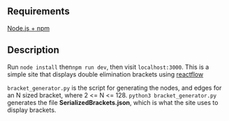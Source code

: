 ## Requirements

[Node.js + npm](https://docs.npmjs.com/downloading-and-installing-node-js-and-npm)

## Description


Run `node install` then`npm run dev`, then visit `localhost:3000`.
This is a simple site that displays double elimination brackets using [reactflow](https://reactflow.dev/)

`bracket_generator.py` is the script for generating the nodes, and edges for an N sized bracket, where 2 <= N <= 128.
`python3 bracket_generator.py` generates the file **SerializedBrackets.json**, which is what the site uses to display brackets.